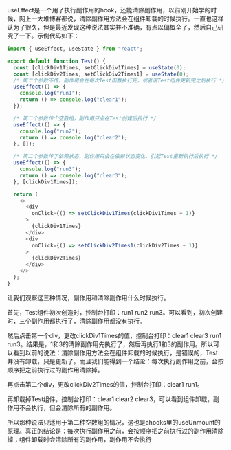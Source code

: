 <!-- category: "react"
labels: "react,ahooks"
createdAt: 2022-12-01T16:37:08.623+00:00 -->
useEffect是一个用了执行副作用的hook，还能清除副作用，以前刚开始学的时候，网上一大堆博客都说，清除副作用方法会在组件卸载的时候执行。一直也这样认为了很久，但是最近发现这种说法其实并不准确，有点以偏概全了，然后自己研究了一下。示例代码如下：
```typescript
import { useEffect, useState } from "react";

export default function Test() {
  const [clickDiv1Times, setClickDiv1Times] = useState(0);
  const [clickDiv2Times, setClickDiv2Times1] = useState(0);
  /* 第二个参数不传，副作用会在每次Test函数执行完，或者说Test组件更新完之后执行 */
  useEffect(() => {
    console.log("run1");
    return () => console.log("clear1");
  });

  /* 第二个参数传个空数组，副作用只会在Test创建后执行 */
  useEffect(() => {
    console.log("run2");
    return () => console.log("clear2");
  }, []);

  /* 第二个参数传了依赖状态，副作用只会在依赖状态变化，引起Test重新执行后执行 */
  useEffect(() => {
    console.log("run3");
    return () => console.log("clear3");
  }, [clickDiv1Times]);

  return (
    <>
      <div
        onClick={() => setClickDiv1Times(clickDiv1Times + 1)}
      >
        {clickDiv1Times}
      </div>
      <div
        onClick={() => setClickDiv2Times1(clickDiv2Times + 1)}
      >
        {clickDiv2Times}
      </div>
    </>
  );
}
```
让我们观察这三种情况，副作用和清除副作用什么时候执行。

首先，Test组件初次创造时，控制台打印：run1 run2 run3。可以看到，初次创建时，三个副作用都执行了，清除副作用都没有执行。

然后点击第一个div，更改clickDiv1Times的值，控制台打印：clear1 clear3 run1 run3。结果是，1和3的清除副作用先执行了，然后再执行1和3的副作用。所以可以看到以前的说法：清除副作用方法会在组件卸载的时候执行，是错误的，Test并没有卸载，只是更新了。而且我们能得到一个结论：每次执行副作用之前，会按顺序把之前执行过的副作用清除掉。

再点击第二个div，更改clickDiv2Times的值，控制台打印：clear1 run1。

再卸载掉Test组件，控制台打印：clear1 clear2 clear3，可以看到组件卸载，副作用不会执行，但会清除所有的副作用。

所以那种说法只适用于第二种空数组的情况，这也是ahooks里的useUnmount的原理。真正的结论是：每次执行副作用之前，会按顺序把之前执行过的副作用清除掉；组件卸载时会清除所有的副作用，副作用不会执行